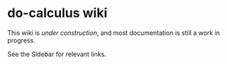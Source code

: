 # do-calculus wiki

This wiki is *under construction*, and most documentation is still a work in progress.

See the Sidebar for relevant links.
